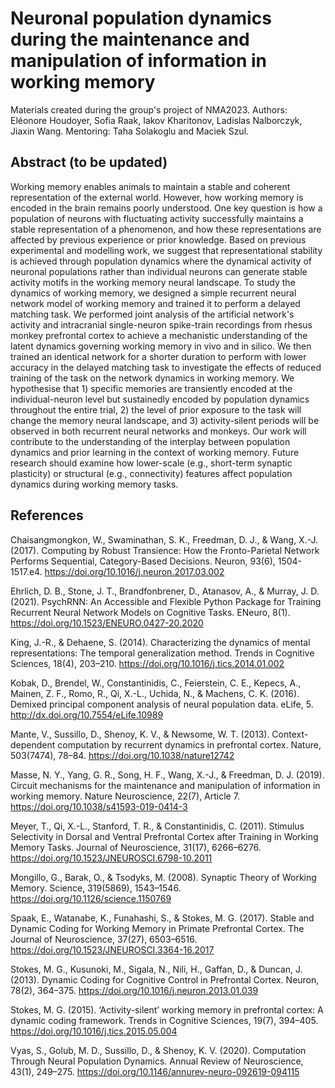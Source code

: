 # Neuronal population dynamics during the maintenance and manipulation of information in working memory

Materials created during the group's project of NMA2023. Authors: Eléonore Houdoyer, Sofia Raak, Iakov Kharitonov, Ladislas Nalborczyk, Jiaxin Wang. Mentoring: Taha Solakoglu and Maciek Szul.

## Abstract (to be updated)

Working memory enables animals to maintain a stable and coherent representation of the external world. However, how working memory is encoded in the brain remains poorly understood. One key question is how a population of neurons with fluctuating activity successfully maintains a stable representation of a phenomenon, and how these representations are affected by previous experience or prior knowledge. Based on previous experimental and modelling work, we suggest that representational stability is achieved through population dynamics where the dynamical activity of neuronal populations rather than individual neurons can generate stable activity motifs in the working memory neural landscape. To study the dynamics of working memory, we designed a simple recurrent neural network model of working memory and trained it to perform a delayed matching task. We performed joint analysis of the artificial network's activity and intracranial single-neuron spike-train recordings from rhesus monkey prefrontal cortex to achieve a mechanistic understanding of the latent dynamics governing working memory in vivo and in silico. We then trained an identical network for a shorter duration to perform with lower accuracy in the delayed matching task to investigate the effects of reduced training of the task on the network dynamics in working memory. We hypothesise that 1) specific memories are transiently encoded at the individual-neuron level but sustainedly encoded by population dynamics throughout the entire trial, 2) the level of prior exposure to the task will change the memory neural landscape, and 3) activity-silent periods will be observed in both recurrent neural networks and monkeys. Our work will contribute to the understanding of the interplay between population dynamics and prior learning in the context of working memory. Future research should examine how lower-scale (e.g., short-term synaptic plasticity) or structural (e.g., connectivity) features affect population dynamics during working memory tasks.

## References

Chaisangmongkon, W., Swaminathan, S. K., Freedman, D. J., & Wang, X.-J. (2017). Computing by Robust Transience: How the Fronto-Parietal Network Performs Sequential, Category-Based Decisions. Neuron, 93(6), 1504-1517.e4. https://doi.org/10.1016/j.neuron.2017.03.002

Ehrlich, D. B., Stone, J. T., Brandfonbrener, D., Atanasov, A., & Murray, J. D. (2021). PsychRNN: An Accessible and Flexible Python Package for Training Recurrent Neural Network Models on Cognitive Tasks. ENeuro, 8(1). https://doi.org/10.1523/ENEURO.0427-20.2020

King, J.-R., & Dehaene, S. (2014). Characterizing the dynamics of mental representations: The temporal generalization method. Trends in Cognitive Sciences, 18(4), 203–210. https://doi.org/10.1016/j.tics.2014.01.002

Kobak, D., Brendel, W., Constantinidis, C., Feierstein, C. E., Kepecs, A., Mainen, Z. F., Romo, R., Qi, X.-L., Uchida, N., & Machens, C. K. (2016). Demixed principal component analysis of neural population data. eLife, 5. http://dx.doi.org/10.7554/eLife.10989

Mante, V., Sussillo, D., Shenoy, K. V., & Newsome, W. T. (2013). Context-dependent computation by recurrent dynamics in prefrontal cortex. Nature, 503(7474), 78–84. https://doi.org/10.1038/nature12742

Masse, N. Y., Yang, G. R., Song, H. F., Wang, X.-J., & Freedman, D. J. (2019). Circuit mechanisms for the maintenance and manipulation of information in working memory. Nature Neuroscience, 22(7), Article 7. https://doi.org/10.1038/s41593-019-0414-3

Meyer, T., Qi, X.-L., Stanford, T. R., & Constantinidis, C. (2011). Stimulus Selectivity in Dorsal and Ventral Prefrontal Cortex after Training in Working Memory Tasks. Journal of Neuroscience, 31(17), 6266–6276. https://doi.org/10.1523/JNEUROSCI.6798-10.2011

Mongillo, G., Barak, O., & Tsodyks, M. (2008). Synaptic Theory of Working Memory. Science, 319(5869), 1543–1546. https://doi.org/10.1126/science.1150769

Spaak, E., Watanabe, K., Funahashi, S., & Stokes, M. G. (2017). Stable and Dynamic Coding for Working Memory in Primate Prefrontal Cortex. The Journal of Neuroscience, 37(27), 6503–6516. https://doi.org/10.1523/JNEUROSCI.3364-16.2017

Stokes, M. G., Kusunoki, M., Sigala, N., Nili, H., Gaffan, D., & Duncan, J. (2013). Dynamic Coding for Cognitive Control in Prefrontal Cortex. Neuron, 78(2), 364–375. https://doi.org/10.1016/j.neuron.2013.01.039

Stokes, M. G. (2015). ‘Activity-silent’ working memory in prefrontal cortex: A dynamic coding framework. Trends in Cognitive Sciences, 19(7), 394–405. https://doi.org/10.1016/j.tics.2015.05.004

Vyas, S., Golub, M. D., Sussillo, D., & Shenoy, K. V. (2020). Computation Through Neural Population Dynamics. Annual Review of Neuroscience, 43(1), 249–275. https://doi.org/10.1146/annurev-neuro-092619-094115
